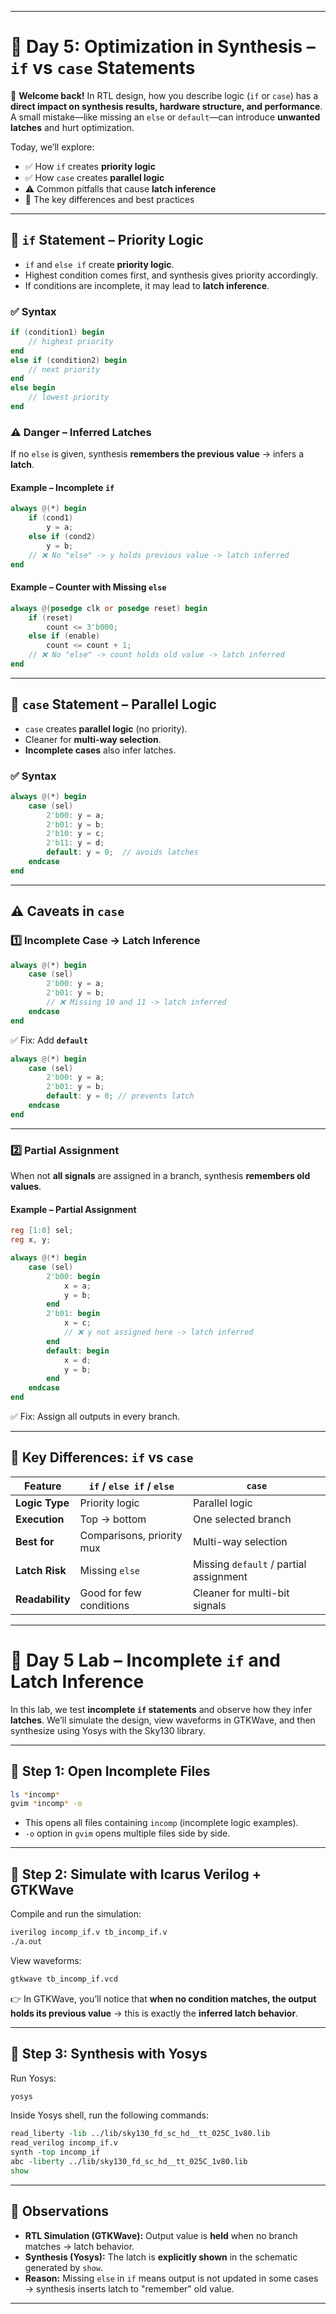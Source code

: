
---

# 🚀 Day 5: Optimization in Synthesis – `if` vs `case` Statements

👋 **Welcome back!**
In RTL design, how you describe logic (`if` or `case`) has a **direct impact on synthesis results, hardware structure, and performance**. A small mistake—like missing an `else` or `default`—can introduce **unwanted latches** and hurt optimization.

Today, we’ll explore:

* ✅ How `if` creates **priority logic**
* ✅ How `case` creates **parallel logic**
* ⚠️ Common pitfalls that cause **latch inference**
* 🔑 The key differences and best practices

---

## 🔹 `if` Statement – Priority Logic

* `if` and `else if` create **priority logic**.
* Highest condition comes first, and synthesis gives priority accordingly.
* If conditions are incomplete, it may lead to **latch inference**.

### ✅ Syntax

```verilog
if (condition1) begin
    // highest priority
end
else if (condition2) begin
    // next priority
end
else begin
    // lowest priority
end
```

### ⚠️ Danger – Inferred Latches

If no `else` is given, synthesis **remembers the previous value** → infers a **latch**.

#### Example – Incomplete `if`

```verilog
always @(*) begin
    if (cond1)
        y = a;
    else if (cond2)
        y = b;
    // ❌ No "else" -> y holds previous value -> latch inferred
end
```

#### Example – Counter with Missing `else`

```verilog
always @(posedge clk or posedge reset) begin
    if (reset)
        count <= 3'b000;
    else if (enable)
        count <= count + 1;
    // ❌ No "else" -> count holds old value -> latch inferred
end
```

---

## 🔹 `case` Statement – Parallel Logic

* `case` creates **parallel logic** (no priority).
* Cleaner for **multi-way selection**.
* **Incomplete cases** also infer latches.

### ✅ Syntax

```verilog
always @(*) begin
    case (sel)
        2'b00: y = a;
        2'b01: y = b;
        2'b10: y = c;
        2'b11: y = d;
        default: y = 0;  // avoids latches
    endcase
end
```

---

## ⚠️ Caveats in `case`

### 1️⃣ Incomplete Case → Latch Inference

```verilog
always @(*) begin
    case (sel)
        2'b00: y = a;
        2'b01: y = b;
        // ❌ Missing 10 and 11 -> latch inferred
    endcase
end
```

✅ Fix: Add **`default`**

```verilog
always @(*) begin
    case (sel)
        2'b00: y = a;
        2'b01: y = b;
        default: y = 0; // prevents latch
    endcase
end
```

---

### 2️⃣ Partial Assignment

When not **all signals** are assigned in a branch, synthesis **remembers old values**.

#### Example – Partial Assignment

```verilog
reg [1:0] sel;
reg x, y;

always @(*) begin
    case (sel)
        2'b00: begin
            x = a;
            y = b;
        end
        2'b01: begin
            x = c;
            // ❌ y not assigned here -> latch inferred
        end
        default: begin
            x = d;
            y = b;
        end
    endcase
end
```

✅ Fix: Assign all outputs in every branch.

---

## 🔑 Key Differences: `if` vs `case`

| Feature         | `if` / `else if` / `else` | `case`                                 |
| --------------- | ------------------------- | -------------------------------------- |
| **Logic Type**  | Priority logic            | Parallel logic                         |
| **Execution**   | Top → bottom              | One selected branch                    |
| **Best for**    | Comparisons, priority mux | Multi-way selection                    |
| **Latch Risk**  | Missing `else`            | Missing `default` / partial assignment |
| **Readability** | Good for few conditions   | Cleaner for multi-bit signals          |

---

# 🧪 Day 5 Lab – Incomplete `if` and Latch Inference

In this lab, we test **incomplete `if` statements** and observe how they infer **latches**. We’ll simulate the design, view waveforms in GTKWave, and then synthesize using Yosys with the Sky130 library.

---

## 🔹 Step 1: Open Incomplete Files

```bash
ls *incomp*
gvim *incomp* -o
```

* This opens all files containing `incomp` (incomplete logic examples).
* `-o` option in `gvim` opens multiple files side by side.

---

## 🔹 Step 2: Simulate with Icarus Verilog + GTKWave

Compile and run the simulation:

```bash
iverilog incomp_if.v tb_incomp_if.v
./a.out
```

View waveforms:

```bash
gtkwave tb_incomp_if.vcd
```

👉 In GTKWave, you’ll notice that **when no condition matches, the output holds its previous value** → this is exactly the **inferred latch behavior**.

---

## 🔹 Step 3: Synthesis with Yosys

Run Yosys:

```bash
yosys
```

Inside Yosys shell, run the following commands:

```tcl
read_liberty -lib ../lib/sky130_fd_sc_hd__tt_025C_1v80.lib
read_verilog incomp_if.v
synth -top incomp_if
abc -liberty ../lib/sky130_fd_sc_hd__tt_025C_1v80.lib
show
```

---

## 🔹 Observations

* **RTL Simulation (GTKWave):** Output value is **held** when no branch matches → latch behavior.
* **Synthesis (Yosys):** The latch is **explicitly shown** in the schematic generated by `show`.
* **Reason:** Missing `else` in `if` means output is not updated in some cases → synthesis inserts latch to "remember" old value.

---
